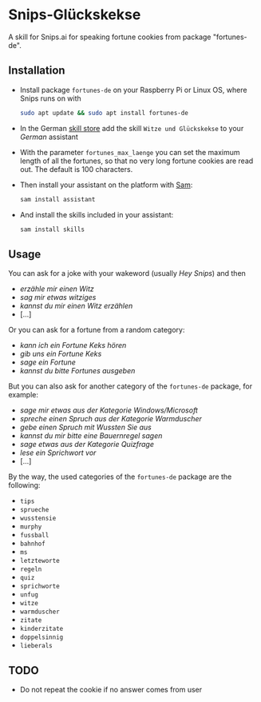 # Snips-Glückskekse
A skill for Snips.ai for speaking fortune cookies from package "fortunes-de".



## Installation

- Install package `fortunes-de` on your Raspberry Pi or Linux OS, where Snips runs on with

  ```bash
  sudo apt update && sudo apt install fortunes-de
  ```

- In the German [skill store](https://console.snips.ai/) add the skill `Witze und Glückskekse` to your *German* assistant

- With the parameter `fortunes_max_laenge` you can set the maximum length of all the fortunes, so that no very long fortune cookies are read out. The default is 100 characters.

- Then install your assistant on the platform with [Sam](https://snips.gitbook.io/getting-started/installation):

  ```bash
  sam install assistant
  ```

- And install the skills included in your assistant:

  ```bash
  sam install skills
  ```

## Usage

You can ask for a joke with your wakeword (usually *Hey Snips*) and then

- *erzähle mir einen Witz*
- *sag mir etwas witziges*
- *kannst du mir einen Witz erzählen*
- [...]

Or you can ask for a fortune from a random category:

- *kann ich ein Fortune Keks hören*
- *gib uns ein Fortune Keks*
- *sage ein Fortune*
- *kannst du bitte Fortunes ausgeben*

But you can also ask for another category of the `fortunes-de` package, for example:

- *sage mir etwas aus der Kategorie Windows/Microsoft*
- *spreche einen Spruch aus der Kategorie Warmduscher*
- *gebe einen Spruch mit Wussten Sie aus*
- *kannst du mir bitte eine Bauernregel sagen*
- *sage etwas aus der Kategorie Quizfrage*
- *lese ein Sprichwort vor*
- [...]

By the way, the used categories of the `fortunes-de` package are the following:

- `tips`
- `sprueche`
- `wusstensie`
- `murphy`
- `fussball`
- `bahnhof`
- `ms`
- `letzteworte`
- `regeln`
- `quiz`
- `sprichworte`
- `unfug`
- `witze`
- `warmduscher`
- `zitate`
- `kinderzitate`
- `doppelsinnig`
- `lieberals`

## TODO

- Do not repeat the cookie if no answer comes from user